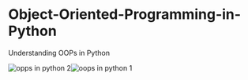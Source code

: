 # Object-Oriented-Programming-in-Python
Understanding OOPs in Python

![opps in python 2](https://github.com/Archita-Shankar/Object-Oriented-Programming-in-Python/assets/121395581/dbe25454-fd37-4a5a-babc-ee217c804bf1)![oops in python 1](https://github.com/Archita-Shankar/Object-Oriented-Programming-in-Python/assets/121395581/b74912f5-ed20-4e23-856e-87981cfce7f5)


